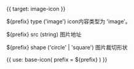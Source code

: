{{ target: image-icon }}

${prefix} type ('image')
icon内容类型为 'image'。

${prefix} src (string)
图片地址

${prefix} shape ('circle' | 'square')
图片裁切形状

{{ use: base-icon(
    prefix = ${prefix}
) }}